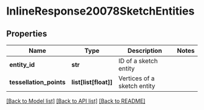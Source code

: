 # InlineResponse20078SketchEntities

## Properties
Name | Type | Description | Notes
------------ | ------------- | ------------- | -------------
**entity_id** | **str** | ID of a sketch entity | 
**tessellation_points** | **list[list[float]]** | Vertices of a sketch entity | 

[[Back to Model list]](../README.md#documentation-for-models) [[Back to API list]](../README.md#documentation-for-api-endpoints) [[Back to README]](../README.md)



